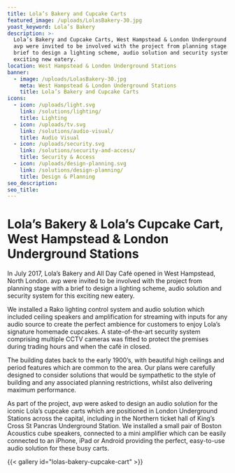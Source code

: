 ```yaml
---
title: Lola’s Bakery and Cupcake Carts
featured_image: /uploads/LolasBakery-30.jpg
yoast_keyword: Lola’s Bakery
description: >-
  Lola’s Bakery and Cupcake Carts, West Hampstead & London Underground Stations.
  avp were invited to be involved with the project from planning stage with a
  brief to design a lighting scheme, audio solution and security system for this
  exciting new eatery. 
location: West Hampstead & London Underground Stations
banner:
  - image: /uploads/LolasBakery-30.jpg
    meta: West Hampstead & London Underground Stations
    title: Lola’s Bakery and Cupcake Carts
icons:
  - icon: /uploads/light.svg
    link: /solutions/lighting/
    title: Lighting
  - icon: /uploads/tv.svg
    link: /solutions/audio-visual/
    title: Audio Visual
  - icon: /uploads/security.svg
    link: /solutions/security-and-access/
    title: Security & Access
  - icon: /uploads/design-planning.svg
    link: /solutions/design-planning/
    title: Design & Planning
seo_description: 
seo_title: 
---
```

# Lola’s Bakery & Lola’s Cupcake Cart, West Hampstead & London Underground Stations

In July 2017, Lola’s Bakery and All Day Café opened in West Hampstead, North London. avp were invited to be involved with the project from planning stage with a brief to design a lighting scheme, audio solution and security system for this exciting new eatery. 

We installed a Rako lighting control system and audio solution which included ceiling speakers and amplification for streaming with inputs for any audio source to create the perfect ambience for customers to enjoy Lola’s signature homemade cupcakes. A state-of-the-art security system comprising multiple CCTV cameras was fitted to protect the premises during trading hours and when the café in closed.

The building dates back to the early 1900’s, with beautiful high ceilings and period features which are common to the area. Our plans were carefully designed to consider solutions that would be sympathetic to the style of building and any associated planning restrictions, whilst also delivering maximum performance.

As part of the project, avp were asked to design an audio solution for the iconic Lola’s cupcake carts which are positioned in London Underground Stations across the capital, including in the Northern ticket hall of King’s Cross St Pancras Underground Station. We installed a small pair of Boston Acoustics cube speakers, connected to a mini amplifier which can be easily connected to an iPhone, iPad or Android providing the perfect, easy-to-use audio solution for these busy carts.

{{< gallery id="lolas-bakery-cupcake-cart" >}}
